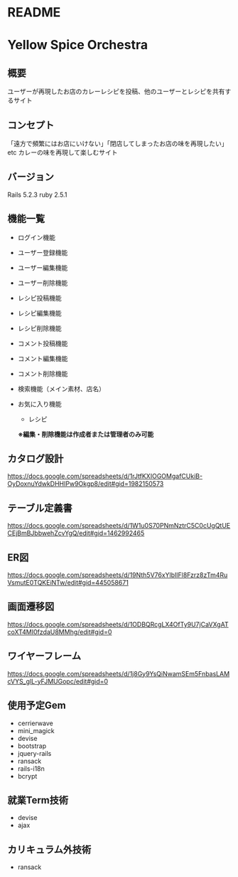 # README

# Yellow Spice Orchestra

## 概要
ユーザーが再現したお店のカレーレシピを投稿、他のユーザーとレシピを共有するサイト

## コンセプト
「遠方で頻繁にはお店にいけない」「閉店してしまったお店の味を再現したい」etc
カレーの味を再現して楽しむサイト

## バージョン
Rails 5.2.3
ruby 2.5.1

## 機能一覧
- ログイン機能
- ユーザー登録機能
- ユーザー編集機能
- ユーザー削除機能
- レシピ投稿機能
- レシピ編集機能
- レシピ削除機能
- コメント投稿機能
- コメント編集機能
- コメント削除機能
- 検索機能（メイン素材、店名）
- お気に入り機能
    - レシピ

    **※編集・削除機能は作成者または管理者のみ可能**




## カタログ設計
https://docs.google.com/spreadsheets/d/1rJtfKXIOGOMgafCUkiB-OyDoxnuYdwkDHHIPw9Okgp8/edit#gid=1982150573

## テーブル定義書
https://docs.google.com/spreadsheets/d/1W1u0S70PNmNztrC5C0cUgQtUECEjBmBJbbwehZcvYgQ/edit#gid=1462992465

## ER図
https://docs.google.com/spreadsheets/d/19Nth5V76xYlbIlFl8Fzrz8zTm4RuVsmutE0TQKEiNTw/edit#gid=445058671

## 画面遷移図
https://docs.google.com/spreadsheets/d/1ODBQRcgLX4OfTy9U7jCaVXgATcoXT4MI0fzdaU8MMhg/edit#gid=0

## ワイヤーフレーム
https://docs.google.com/spreadsheets/d/1j8Gy9YsQiNwamSEm5FnbasLAMcVYS_glL-yFJMUGopc/edit#gid=0

## 使用予定Gem
 - cerrierwave
 - mini_magick
 - devise       
 - bootstrap
 - jquery-rails
 - ransack        
 - rails-i18n
 - bcrypt

## 就業Term技術
 - devise
 - ajax
## カリキュラム外技術
 - ransack
